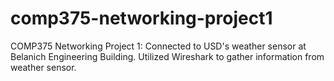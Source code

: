# comp375-networking-project1
COMP375 Networking Project 1: Connected to USD's weather sensor at Belanich Engineering Building. Utilized Wireshark to gather information from weather sensor.
